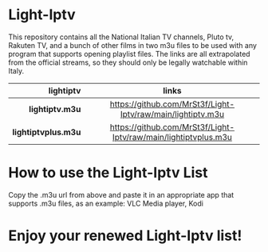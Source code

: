# Light-Iptv

This repository contains all the National Italian TV channels, Pluto tv, Rakuten TV, and a bunch of other films in two m3u files to be used with any program that supports opening playlist files. The links are all extrapolated from the official streams, so they should only be legally watchable within Italy.


|**lightiptv**          | **links**                                                        |
|----------------------:|:----------------------------------------------------------------:|
|**lightiptv.m3u**      | https://github.com/MrSt3f/Light-Iptv/raw/main/lightiptv.m3u      |
|**lightiptvplus.m3u**  | https://github.com/MrSt3f/Light-Iptv/raw/main/lightiptvplus.m3u  |

# How to use the Light-Iptv List

Copy the .m3u url from above and paste it in an appropriate app that supports .m3u files, as an example: VLC Media player, Kodi

# Enjoy your renewed Light-Iptv list!
